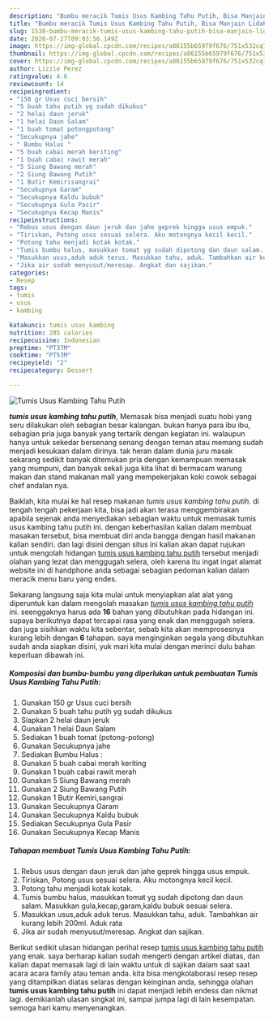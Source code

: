```yaml
---
description: "Bumbu meracik Tumis Usus Kambing Tahu Putih, Bisa Manjain Lidah"
title: "Bumbu meracik Tumis Usus Kambing Tahu Putih, Bisa Manjain Lidah"
slug: 1538-bumbu-meracik-tumis-usus-kambing-tahu-putih-bisa-manjain-lidah
date: 2020-07-27T09:03:56.149Z
image: https://img-global.cpcdn.com/recipes/a86155b65979f676/751x532cq70/tumis-usus-kambing-tahu-putih-foto-resep-utama.jpg
thumbnail: https://img-global.cpcdn.com/recipes/a86155b65979f676/751x532cq70/tumis-usus-kambing-tahu-putih-foto-resep-utama.jpg
cover: https://img-global.cpcdn.com/recipes/a86155b65979f676/751x532cq70/tumis-usus-kambing-tahu-putih-foto-resep-utama.jpg
author: Lizzie Perez
ratingvalue: 4.6
reviewcount: 14
recipeingredient:
- "150 gr Usus cuci bersih"
- "5 buah tahu putih yg sudah dikukus"
- "2 helai daun jeruk"
- "1 helai Daun Salam"
- "1 buah tomat potongpotong"
- "Secukupnya jahe"
- " Bumbu Halus "
- "5 buah cabai merah keriting"
- "1 buah cabai rawit merah"
- "5 Siung Bawang merah"
- "2 Siung Bawang Putih"
- "1 Butir Kemirisangrai"
- "Secukupnya Garam"
- "Secukupnya Kaldu bubuk"
- "Secukupnya Gula Pasir"
- "Secukupnya Kecap Manis"
recipeinstructions:
- "Rebus usus dengan daun jeruk dan jahe geprek hingga usus empuk."
- "Tiriskan, Potong usus sesuai selera. Aku motongnya kecil kecil."
- "Potong tahu menjadi kotak kotak."
- "Tumis bumbu halus, masukkan tomat yg sudah dipotong dan daun salam. Masukkan gula,kecap,garam,kaldu bubuk sesuai selera."
- "Masukkan usus,aduk aduk terus. Masukkan tahu, aduk. Tambahkan air kurang lebih 200ml. Aduk rata"
- "Jika air sudah menyusut/meresap. Angkat dan sajikan."
categories:
- Resep
tags:
- tumis
- usus
- kambing

katakunci: tumis usus kambing 
nutrition: 285 calories
recipecuisine: Indonesian
preptime: "PT37M"
cooktime: "PT53M"
recipeyield: "2"
recipecategory: Dessert

---
```



![Tumis Usus Kambing Tahu Putih](https://img-global.cpcdn.com/recipes/a86155b65979f676/751x532cq70/tumis-usus-kambing-tahu-putih-foto-resep-utama.jpg)

<b><i>tumis usus kambing tahu putih</i></b>, Memasak bisa menjadi suatu hobi yang seru dilakukan oleh sebagian besar kalangan. bukan hanya para ibu ibu, sebagian pria juga banyak yang tertarik dengan kegiatan ini. walaupun hanya untuk sekedar bersenang senang dengan teman atau memang sudah menjadi kesukaan dalam dirinya. tak heran dalam dunia juru masak sekarang sedikit banyak ditemukan pria dengan kemampuan memasak yang mumpuni, dan banyak sekali juga kita lihat di bermacam warung makan dan stand makanan mall yang mempekerjakan koki cowok sebagai chef andalan nya.



Baiklah, kita mulai ke hal resep makanan <i>tumis usus kambing tahu putih</i>. di tengah tengah pekerjaan kita, bisa jadi akan terasa menggembirakan apabila sejenak anda menyediakan sebagian waktu untuk memasak tumis usus kambing tahu putih ini. dengan keberhasilan kalian dalam membuat masakan tersebut, bisa membuat diri anda bangga dengan hasil makanan kalian sendiri. dan lagi disini dengan situs ini kalian akan dapat rujukan untuk mengolah hidangan <u>tumis usus kambing tahu putih</u> tersebut menjadi olahan yang lezat dan menggugah selera, oleh karena itu ingat ingat alamat website ini di handphone anda sebagai sebagian pedoman kalian dalam meracik menu baru yang endes.


Sekarang langsung saja kita mulai untuk menyiapkan alat alat yang diperuntuk kan dalam mengolah masakan <u><i>tumis usus kambing tahu putih</i></u> ini. seenggaknya harus ada <b>16</b> bahan yang dibutuhkan pada hidangan ini. supaya berikutnya dapat tercapai rasa yang enak dan menggugah selera. dan juga sisihkan waktu kita sebentar, sebab kita akan memprosesnya kurang lebih dengan <b>6</b> tahapan. saya menginginkan segala yang dibutuhkan sudah anda siapkan disini, yuk mari kita mulai dengan merinci dulu bahan keperluan dibawah ini.

<!--inarticleads1-->

##### Komposisi dan bumbu-bumbu yang diperlukan untuk pembuatan Tumis Usus Kambing Tahu Putih:

1. Gunakan 150 gr Usus cuci bersih
1. Gunakan 5 buah tahu putih yg sudah dikukus
1. Siapkan 2 helai daun jeruk
1. Gunakan 1 helai Daun Salam
1. Sediakan 1 buah tomat (potong-potong)
1. Gunakan Secukupnya jahe
1. Sediakan  Bumbu Halus :
1. Gunakan 5 buah cabai merah keriting
1. Gunakan 1 buah cabai rawit merah
1. Gunakan 5 Siung Bawang merah
1. Gunakan 2 Siung Bawang Putih
1. Gunakan 1 Butir Kemiri,sangrai
1. Gunakan Secukupnya Garam
1. Gunakan Secukupnya Kaldu bubuk
1. Sediakan Secukupnya Gula Pasir
1. Gunakan Secukupnya Kecap Manis




<!--inarticleads2-->

##### Tahapan membuat Tumis Usus Kambing Tahu Putih:

1. Rebus usus dengan daun jeruk dan jahe geprek hingga usus empuk.
1. Tiriskan, Potong usus sesuai selera. Aku motongnya kecil kecil.
1. Potong tahu menjadi kotak kotak.
1. Tumis bumbu halus, masukkan tomat yg sudah dipotong dan daun salam. Masukkan gula,kecap,garam,kaldu bubuk sesuai selera.
1. Masukkan usus,aduk aduk terus. Masukkan tahu, aduk. Tambahkan air kurang lebih 200ml. Aduk rata
1. Jika air sudah menyusut/meresap. Angkat dan sajikan.




Berikut sedikit ulasan hidangan perihal resep <u>tumis usus kambing tahu putih</u> yang enak. saya berharap kalian sudah mengerti dengan artikel diatas, dan kalian dapat memasak lagi di lain waktu untuk di sajikan dalam saat saat acara acara family atau teman anda. kita bisa mengkolaborasi resep resep yang ditampilkan diatas selaras dengan keinginan anda, sehingga olahan <b>tumis usus kambing tahu putih</b> ini dapat menjadi lebih endess dan nikmat lagi. demikianlah ulasan singkat ini, sampai jumpa lagi di lain kesempatan. semoga hari kamu menyenangkan.
